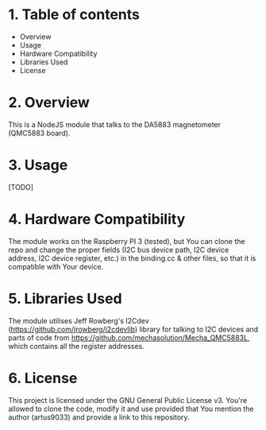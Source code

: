 # 1. Table of contents
- Overview
- Usage
- Hardware Compatibility
- Libraries Used
- License

# 2. Overview
This is a NodeJS module that talks to the DA5883 magnetometer (QMC5883 board).

# 3. Usage
[TODO]

# 4. Hardware Compatibility
The module works on the Raspberry PI 3 (tested), but You can clone the repo and change the proper fields (I2C bus device path, I2C device address, I2C device register, etc.) in the binding.cc & other files, so that it is compatible with Your device.

# 5. Libraries Used
The module utilises Jeff Rowberg's I2Cdev (https://github.com/jrowberg/i2cdevlib) library for talking to I2C devices and parts of code from https://github.com/mechasolution/Mecha_QMC5883L, which contains all the register addresses.

# 6. License
This project is licensed under the GNU General Public License v3. You're allowed to clone the code, modify it and use provided that You mention the author (artus9033) and provide a link to this repository.
